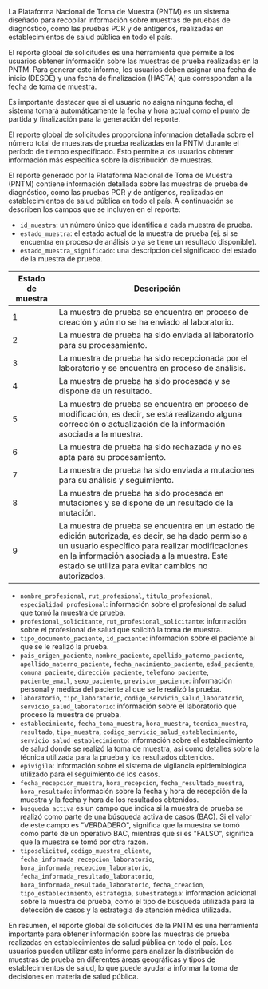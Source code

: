 La Plataforma Nacional de Toma de Muestra (PNTM) es un sistema diseñado para recopilar información sobre muestras de pruebas de diagnóstico, como las pruebas PCR y de antígenos, realizadas en establecimientos de salud pública en todo el país.

El reporte global de solicitudes es una herramienta que permite a los usuarios obtener información sobre las muestras de prueba realizadas en la PNTM. Para generar este informe, los usuarios deben asignar una fecha de inicio (DESDE) y una fecha de finalización (HASTA) que correspondan a la fecha de toma de muestra.

Es importante destacar que si el usuario no asigna ninguna fecha, el sistema tomará automáticamente la fecha y hora actual como el punto de partida y finalización para la generación del reporte.

El reporte global de solicitudes proporciona información detallada sobre el número total de muestras de prueba realizadas en la PNTM durante el período de tiempo especificado. Esto permite a los usuarios obtener información más específica sobre la distribución de muestras.

El reporte generado por la Plataforma Nacional de Toma de Muestra (PNTM) contiene información detallada sobre las muestras de prueba de diagnóstico, como las pruebas PCR y de antígenos, realizadas en establecimientos de salud pública en todo el país. A continuación se describen los campos que se incluyen en el reporte:

-   `id_muestra`: un número único que identifica a cada muestra de prueba.
-   `estado_muestra`: el estado actual de la muestra de prueba (ej. si se encuentra en proceso de análisis o ya se tiene un resultado disponible).
-   `estado_muestra_significado`: una descripción del significado del estado de la muestra de prueba.

| Estado de muestra | Descripción                                                                                                                                                                                                                                                 |
|-------------------|-------------------------------------------------------------------------------------------------------------------------------------------------------------------------------------------------------------------------------------------------------------|
| 1                 | La muestra de prueba se encuentra en proceso de creación y aún no se ha enviado al laboratorio.                                                                                                                                                             |
| 2                 | La muestra de prueba ha sido enviada al laboratorio para su procesamiento.                                                                                                                                                                                  |
| 3                 | La muestra de prueba ha sido recepcionada por el laboratorio y se encuentra en proceso de análisis.                                                                                                                                                         |
| 4                 | La muestra de prueba ha sido procesada y se dispone de un resultado.                                                                                                                                                                                        |
| 5                 | La muestra de prueba se encuentra en proceso de modificación, es decir, se está realizando alguna corrección o actualización de la información asociada a la muestra.                                                                                       |
| 6                 | La muestra de prueba ha sido rechazada y no es apta para su procesamiento.                                                                                                                                                                                  |
| 7                 | La muestra de prueba ha sido enviada a mutaciones para su análisis y seguimiento.                                                                                                                                                                           |
| 8                 | La muestra de prueba ha sido procesada en mutaciones y se dispone de un resultado de la mutación.                                                                                                                                                           |
| 9                 | La muestra de prueba se encuentra en un estado de edición autorizada, es decir, se ha dado permiso a un usuario específico para realizar modificaciones en la información asociada a la muestra. Este estado se utiliza para evitar cambios no autorizados. |

-   `nombre_profesional`, `rut_profesional`, `titulo_profesional`, `especialidad_profesional`: información sobre el profesional de salud que tomó la muestra de prueba.
-   `profesional_solicitante`, `rut_profesional_solicitante`: información sobre el profesional de salud que solicitó la toma de muestra.
-   `tipo_documento_paciente`, `id_paciente`: información sobre el paciente al que se le realizó la prueba.
-   `pais_origen_paciente`, `nombre_paciente`, `apellido_paterno_paciente`, `apellido_materno_paciente`, `fecha_nacimiento_paciente`, `edad_paciente`, `comuna_paciente`, `dirección_paciente`, `telefono_paciente`, `paciente_email`, `sexo_paciente`, `prevision_paciente`: información personal y médica del paciente al que se le realizó la prueba.
-   `laboratorio`, `tipo_laboratorio`, `codigo_servicio_salud_laboratorio`, `servicio_salud_laboratorio`: información sobre el laboratorio que procesó la muestra de prueba.
-   `establecimiento`, `fecha_toma_muestra`, `hora_muestra`, `tecnica_muestra`, `resultado`, `tipo_muestra`, `codigo_servicio_salud_establecimiento`, `servicio_salud_establecimiento`: información sobre el establecimiento de salud donde se realizó la toma de muestra, así como detalles sobre la técnica utilizada para la prueba y los resultados obtenidos.
-   `epivigila`: información sobre el sistema de vigilancia epidemiológica utilizado para el seguimiento de los casos.
-   `fecha_recepcion_muestra`, `hora_recepcion`, `fecha_resultado_muestra`, `hora_resultado`: información sobre la fecha y hora de recepción de la muestra y la fecha y hora de los resultados obtenidos.
-   `busqueda_activa` es un campo que indica si la muestra de prueba se realizó como parte de una búsqueda activa de casos (BAC). Si el valor de este campo es "VERDADERO", significa que la muestra se tomó como parte de un operativo BAC, mientras que si es "FALSO", significa que la muestra se tomó por otra razón.
- `tiposolicitud`, `codigo_muestra_cliente`, `fecha_informada_recepcion_laboratorio`, `hora_informada_recepcion_laboratorio`, `fecha_informada_resultado_laboratorio`, `hora_informada_resultado_laboratorio`, `fecha_creacion`, `tipo_establecimiento`, `estrategia`, `subestrategia`: información adicional sobre la muestra de prueba, como el tipo de búsqueda utilizada para la detección de casos y la estrategia de atención médica utilizada.

En resumen, el reporte global de solicitudes de la PNTM es una herramienta importante para obtener información sobre las muestras de prueba realizadas en establecimientos de salud pública en todo el país. Los usuarios pueden utilizar este informe para analizar la distribución de muestras de prueba en diferentes áreas geográficas y tipos de establecimientos de salud, lo que puede ayudar a informar la toma de decisiones en materia de salud pública.